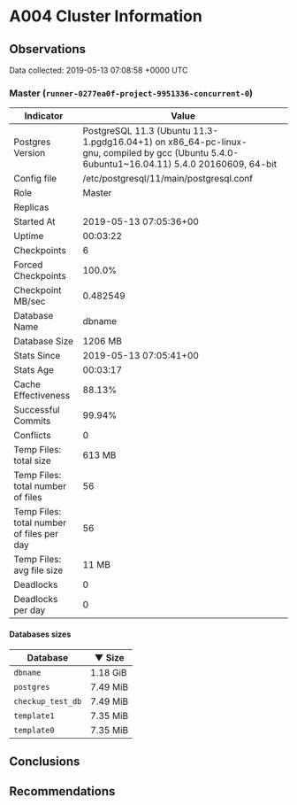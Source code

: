 # A004 Cluster Information #

## Observations ##
Data collected: 2019-05-13 07:08:58 +0000 UTC  



### Master (`runner-0277ea0f-project-9951336-concurrent-0`) ###

| Indicator | Value |
|-----------|-------|
| Postgres Version | PostgreSQL&nbsp;11.3&nbsp;(Ubuntu&nbsp;11.3-1.pgdg16.04+1)&nbsp;on&nbsp;x86_64-pc-linux-gnu,&nbsp;compiled&nbsp;by&nbsp;gcc&nbsp;(Ubuntu&nbsp;5.4.0-6ubuntu1~16.04.11)&nbsp;5.4.0&nbsp;20160609,&nbsp;64-bit |
| Config file | /etc/postgresql/11/main/postgresql.conf |
| Role | Master |
| Replicas |  |
| Started At | 2019-05-13&nbsp;07:05:36+00 |
| Uptime | 00:03:22 |
| Checkpoints | 6 |
| Forced Checkpoints | 100.0% |
| Checkpoint MB/sec | 0.482549 |
| Database Name | dbname |
| Database Size | 1206&nbsp;MB |
| Stats Since | 2019-05-13&nbsp;07:05:41+00 |
| Stats Age | 00:03:17 |
| Cache Effectiveness | 88.13% |
| Successful Commits | 99.94% |
| Conflicts | 0 |
| Temp Files: total size | 613&nbsp;MB |
| Temp Files: total number of files | 56 |
| Temp Files: total number of files per day | 56 |
| Temp Files: avg file size | 11&nbsp;MB |
| Deadlocks | 0 |
| Deadlocks per day | 0 |

#### Databases sizes ####
| Database | &#9660;&nbsp;Size |
|---------|------|
| `dbname` | 1.18&nbsp;GiB |
| `postgres` | 7.49&nbsp;MiB |
| `checkup_test_db` | 7.49&nbsp;MiB |
| `template1` | 7.35&nbsp;MiB |
| `template0` | 7.35&nbsp;MiB |


## Conclusions ##


## Recommendations ##

